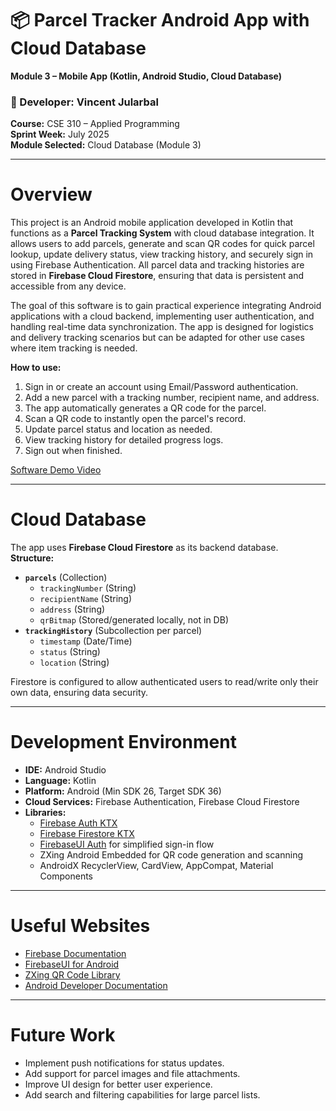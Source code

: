 # 📦 Parcel Tracker Android App with Cloud Database
**Module 3 – Mobile App (Kotlin, Android Studio, Cloud Database)**

### 📌 Developer: Vincent Jularbal  
**Course:** CSE 310 – Applied Programming  
**Sprint Week:** July 2025  
**Module Selected:** Cloud Database (Module 3)

---

# Overview

This project is an Android mobile application developed in Kotlin that functions as a **Parcel Tracking System** with cloud database integration. It allows users to add parcels, generate and scan QR codes for quick parcel lookup, update delivery status, view tracking history, and securely sign in using Firebase Authentication. All parcel data and tracking histories are stored in **Firebase Cloud Firestore**, ensuring that data is persistent and accessible from any device.

The goal of this software is to gain practical experience integrating Android applications with a cloud backend, implementing user authentication, and handling real-time data synchronization. The app is designed for logistics and delivery tracking scenarios but can be adapted for other use cases where item tracking is needed.

**How to use:**
1. Sign in or create an account using Email/Password authentication.
2. Add a new parcel with a tracking number, recipient name, and address.
3. The app automatically generates a QR code for the parcel.
4. Scan a QR code to instantly open the parcel's record.
5. Update parcel status and location as needed.
6. View tracking history for detailed progress logs.
7. Sign out when finished.

[Software Demo Video](https://youtu.be/c5sp87YkjsU)

---

# Cloud Database

The app uses **Firebase Cloud Firestore** as its backend database.  
**Structure:**
- **`parcels`** (Collection)
  - `trackingNumber` (String)
  - `recipientName` (String)
  - `address` (String)
  - `qrBitmap` (Stored/generated locally, not in DB)
- **`trackingHistory`** (Subcollection per parcel)
  - `timestamp` (Date/Time)
  - `status` (String)
  - `location` (String)

Firestore is configured to allow authenticated users to read/write only their own data, ensuring data security.

---

# Development Environment

- **IDE:** Android Studio
- **Language:** Kotlin
- **Platform:** Android (Min SDK 26, Target SDK 36)
- **Cloud Services:** Firebase Authentication, Firebase Cloud Firestore
- **Libraries:**
  - [Firebase Auth KTX](https://firebase.google.com/docs/auth/android/start)
  - [Firebase Firestore KTX](https://firebase.google.com/docs/firestore/quickstart)
  - [FirebaseUI Auth](https://github.com/firebase/FirebaseUI-Android) for simplified sign-in flow
  - ZXing Android Embedded for QR code generation and scanning
  - AndroidX RecyclerView, CardView, AppCompat, Material Components

---

# Useful Websites

- [Firebase Documentation](https://firebase.google.com/docs)
- [FirebaseUI for Android](https://github.com/firebase/FirebaseUI-Android)
- [ZXing QR Code Library](https://github.com/journeyapps/zxing-android-embedded)
- [Android Developer Documentation](https://developer.android.com/docs)

---

# Future Work

- Implement push notifications for status updates.
- Add support for parcel images and file attachments.
- Improve UI design for better user experience.
- Add search and filtering capabilities for large parcel lists.

